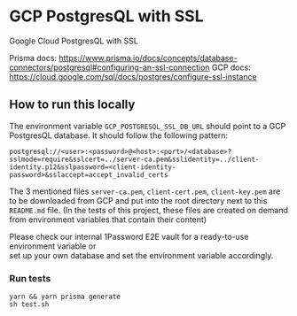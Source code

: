 # GCP PostgresQL with SSL

Google Cloud PostgresQL with SSL

Prisma docs: https://www.prisma.io/docs/concepts/database-connectors/postgresql#configuring-an-ssl-connection
GCP docs: https://cloud.google.com/sql/docs/postgres/configure-ssl-instance

## How to run this locally

The environment variable `GCP_POSTGRESQL_SSL_DB_URL` should point to a GCP PostgresQL database. It should follow the following pattern:

`postgresql://<user>:<password>@<host>:<port>/<database>?sslmode=require&sslcert=../server-ca.pem&sslidentity=../client-identity.p12&sslpassword=<client-identity-password>&sslaccept=accept_invalid_certs`

The 3 mentioned files `server-ca.pem`, `client-cert.pem`, `client-key.pem` are to be downloaded from GCP and put into the root directory next to this `README.md` file. (In the tests of this project, these files are created on demand from environment variables that contain their content)

Please check our internal 1Password E2E vault for a ready-to-use environment variable or  
set up your own database and set the environment variable accordingly.

### Run tests

```shell script
yarn && yarn prisma generate
sh test.sh
```
